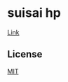 # suisai hp

[Link](https://noria901.github.io)

## License

[MIT](http://opensource.org/licenses/MIT)
